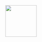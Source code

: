 <div id="header" align="center">
  <img src="https://i.ibb.co/XxLNNqq/Design-ohne-Titel-8-removebg-preview.png" width="100"/>
</div>
